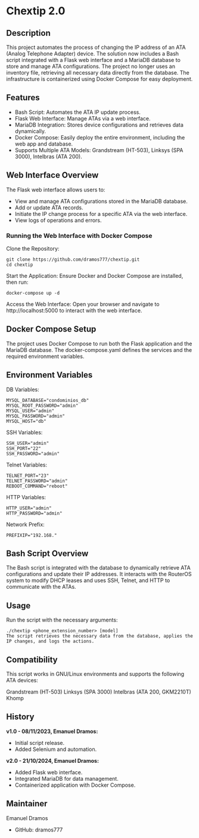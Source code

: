 # Chextip 2.0
## Description
This project automates the process of changing the IP address of an ATA (Analog Telephone Adapter) device. The solution now includes a Bash script integrated with a Flask web interface and a MariaDB database to store and manage ATA configurations. The project no longer uses an inventory file, retrieving all necessary data directly from the database. The infrastructure is containerized using Docker Compose for easy deployment.

## Features
- Bash Script: Automates the ATA IP update process.
- Flask Web Interface: Manage ATAs via a web interface.
- MariaDB Integration: Stores device configurations and retrieves data dynamically.
- Docker Compose: Easily deploy the entire environment, including the web app and database.
- Supports Multiple ATA Models: Grandstream (HT-503), Linksys (SPA 3000), Intelbras (ATA 200).

## Web Interface Overview
The Flask web interface allows users to:

- View and manage ATA configurations stored in the MariaDB database.
- Add or update ATA records.
- Initiate the IP change process for a specific ATA via the web interface.
- View logs of operations and errors.
### Running the Web Interface with Docker Compose
Clone the Repository:

```
git clone https://github.com/dramos777/chextip.git
cd chextip
```
Start the Application: Ensure Docker and Docker Compose are installed, then run:
```
docker-compose up -d
```
Access the Web Interface: Open your browser and navigate to http://localhost:5000 to interact with the web interface.

## Docker Compose Setup
The project uses Docker Compose to run both the Flask application and the MariaDB database. The docker-compose.yaml defines the services and the required environment variables.

## Environment Variables
DB Variables:
```
MYSQL_DATABASE="condominios_db"
MYSQL_ROOT_PASSWORD="admin"
MYSQL_USER="admin"
MYSQL_PASSWORD="admin"
MYSQL_HOST="db"
```
SSH Variables:
```
SSH_USER="admin"
SSH_PORT="22"
SSH_PASSWORD="admin"
```
Telnet Variables:
```
TELNET_PORT="23"
TELNET_PASSWORD="admin"
REBOOT_COMMAND="reboot"
```
HTTP Variables:
```
HTTP_USER="admin"
HTTP_PASSWORD="admin"
```
Network Prefix:
```
PREFIXIP="192.168."
```

## Bash Script Overview
The Bash script is integrated with the database to dynamically retrieve ATA configurations and update their IP addresses. It interacts with the RouterOS system to modify DHCP leases and uses SSH, Telnet, and HTTP to communicate with the ATAs.

## Usage
Run the script with the necessary arguments:

```
./chextip <phone_extension_number> [model]
The script retrieves the necessary data from the database, applies the IP changes, and logs the actions.
```
## Compatibility
This script works in GNU/Linux environments and supports the following ATA devices:

Grandstream (HT-503)
Linksys (SPA 3000)
Intelbras (ATA 200, GKM2210T)
Khomp

## History
**v1.0 - 08/11/2023, Emanuel Dramos:**

- Initial script release.
- Added Selenium and automation.

**v2.0 - 21/10/2024, Emanuel Dramos:**

- Added Flask web interface.
- Integrated MariaDB for data management.
- Containerized application with Docker Compose.

## Maintainer
Emanuel Dramos

- GitHub: dramos777
